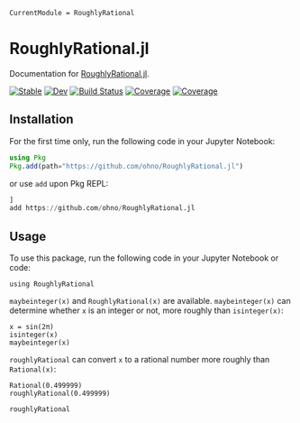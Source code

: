 ```@meta
CurrentModule = RoughlyRational
```

# RoughlyRational.jl

Documentation for [RoughlyRational.jl](https://github.com/ohno/RoughlyRational.jl).

[![Stable](https://img.shields.io/badge/docs-stable-blue.svg)](https://ohno.github.io/RoughlyRational.jl/stable/)
[![Dev](https://img.shields.io/badge/docs-dev-blue.svg)](https://ohno.github.io/RoughlyRational.jl/dev/)
[![Build Status](https://travis-ci.com/ohno/RoughlyRational.jl.svg?branch=main)](https://travis-ci.com/ohno/RoughlyRational.jl)
[![Coverage](https://codecov.io/gh/ohno/RoughlyRational.jl/branch/main/graph/badge.svg)](https://codecov.io/gh/ohno/RoughlyRational.jl)
[![Coverage](https://coveralls.io/repos/github/ohno/RoughlyRational.jl/badge.svg?branch=main)](https://coveralls.io/github/ohno/RoughlyRational.jl?branch=main)


## Installation

For the first time only, run the following code in your Jupyter Notebook:

```julia
using Pkg
Pkg.add(path="https://github.com/ohno/RoughlyRational.jl")
```

or use `add` upon Pkg REPL:

```julia
]
add https://github.com/ohno/RoughlyRational.jl
```

## Usage

To use this package, run the following code in your Jupyter Notebook or code:

```@setup usage
using RoughlyRational
```

`maybeinteger(x)` and `RoughlyRational(x)` are available. `maybeinteger(x)` can determine whether `x` is an integer or not, more roughly than `isinteger(x)`:

```@repl usage
x = sin(2π)
isinteger(x)
maybeinteger(x)
```

`roughlyRational` can convert `x` to a rational number more roughly than `Rational(x)`:

```@repl usage
Rational(0.499999)
roughlyRational(0.499999)
```

```@docs
roughlyRational
```